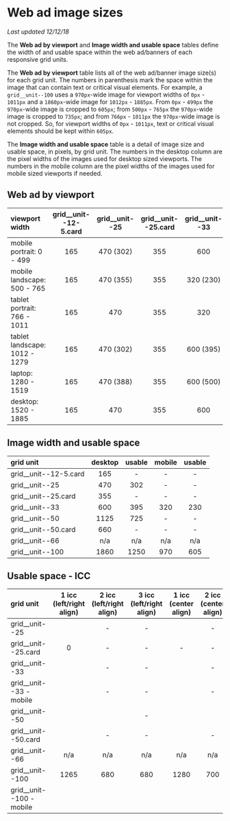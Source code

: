 # Web ad image sizes
_Last updated 12/12/18_

The __Web ad by viewport__ and __Image width and usable space__ tables define the width of and usable space within the web ad/banners of each responsive grid units.

The __Web ad by viewport__ table lists all of the web ad/banner image size(s) for each grid unit. The numbers in parenthesis mark the space within the image that can contain text or critical visual elements. For example, a `grid__unit--100` uses a `970px`-wide image for viewport widths of `0px` - `1011px` and a `1860px`-wide image for `1012px` - `1885px`. From `0px` - `499px` the `970px`-wide image is cropped to `605px`; from `500px` - `765px` the `970px`-wide image is cropped to `735px`; and from `766px` - `1011px` the `970px`-wide image is not cropped. So, for viewport widths of `0px` - `1011px`, text or critical visual elements should be kept within `605px`.

The __Image width and usable space__ table is a detail of image size and usable space, in pixels, by grid unit. The numbers in the desktop column are the pixel widths of the images used for desktop sized viewports. The numbers in the mobile column are the pixel widths of the images used for mobile sized viewports if needed.

## Web ad by viewport
| viewport width 					| grid__unit--12-5.card	| grid__unit--25 	| grid__unit--25.card	| grid__unit--33	| grid__unit--50	| grid__unit--50.card	| grid__unit--66	| grid__unit--100	|
| :---								| :---:					| :---:				| :---:					| :---:				| :---:				| :---:					| :---:				| :---:				|
| mobile portrait: 0 - 499			| 165 					| 470 (302)			| 355 					| 600				| 1125 (725)		| 660					| n/a				| 970 (605)			|
| mobile landscape: 500 - 765		| 165 					| 470 (355)			| 355 					| 320 (230)			| 1125 (725)		| 660					| n/a				| 970 (735)			|
| tablet portrait: 766 - 1011		| 165 					| 470				| 355 					| 320 				| 1125				| 660					| n/a				| 970				|
| tablet landscape: 1012 - 1279		| 165 					| 470 (302)			| 355 					| 600 (395)			| 1125 (750)		| 660					| n/a				| 1860 (1250)		|
| laptop: 1280 - 1519				| 165 					| 470 (388)			| 355 					| 600 (500)			| 1125 (945)		| 660					| n/a				| 1860 (1560)		|
| desktop: 1520 - 1885				| 165 					| 470				| 355 					| 600 				| 1125				| 660					| n/a				| 1860				|

## Image width and usable space
| grid unit 			| desktop 	| usable	| mobile	| usable	|
| :---					| :---:		| :---:		| :---:		| :---:		|
| grid__unit--12-5.card	| 165		| -			| -			| -			|
| grid__unit--25		| 470		| 302		| - 		| - 		|
| grid__unit--25.card	| 355		| - 		| -			| -			|
| grid__unit--33		| 600		| 395		| 320		| 230		|
| grid__unit--50		| 1125		| 725		| -			| -			|
| grid__unit--50.card	| 660		| - 		| -			| -			|
| grid__unit--66		| n/a		| n/a		| n/a		| n/a		|
| grid__unit--100		| 1860		| 1250		| 970		| 605		|

## Usable space - ICC
| grid unit 					| 1 icc (left/right align)	| 2 icc (left/right align)	| 3 icc (left/right align)	| 1 icc (center align)	| 2 icc (center align)	| 3 icc (center align)	|
| :---							| :---:						| :---:						| :---:						| :---:					| :---:					| :---:					|
| grid__unit--25				| 							| -							| -							| 						| -						| -						|
| grid__unit--25.card			| 0							| -							| -							| -						| -						| -						|
| grid__unit--33				| 							| -							| -							| 						| -						| -						|
| grid__unit--33 - mobile		| 							| -							| -							| 						| -						| -						|
| grid__unit--50				| 							| 							| -							| 						| 						| -						|
| grid__unit--50.card			| 							| -							| -							| 						| -						| -						|
| grid__unit--66				| n/a						| n/a						| n/a						| n/a					| n/a					| n/a					|
| grid__unit--100				| 1265						| 680						| 680						| 1280					| 700					| 700					|
| grid__unit--100 - mobile		| 							| 							| 							| 						| 						| 						|